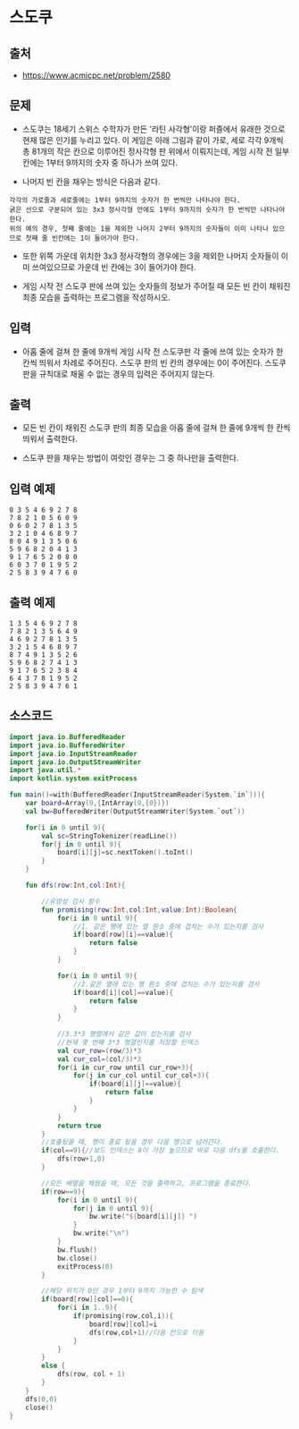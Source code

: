 # 스도쿠

## 출처

* https://www.acmicpc.net/problem/2580

## 문제

* 스도쿠는 18세기 스위스 수학자가 만든 '라틴 사각형'이랑 퍼즐에서 유래한 것으로 현재 많은 인기를 누리고 있다. 이 게임은 아래 그림과 같이 가로, 세로 각각 9개씩 총 81개의 작은 칸으로 이루어진 정사각형 판 위에서 이뤄지는데, 게임 시작 전 일부 칸에는 1부터 9까지의 숫자 중 하나가 쓰여 있다.

* 나머지 빈 칸을 채우는 방식은 다음과 같다.

```
각각의 가로줄과 세로줄에는 1부터 9까지의 숫자가 한 번씩만 나타나야 한다.
굵은 선으로 구분되어 있는 3x3 정사각형 안에도 1부터 9까지의 숫자가 한 번씩만 나타나야 한다.
위의 예의 경우, 첫째 줄에는 1을 제외한 나머지 2부터 9까지의 숫자들이 이미 나타나 있으므로 첫째 줄 빈칸에는 1이 들어가야 한다.
```

* 또한 위쪽 가운데 위치한 3x3 정사각형의 경우에는 3을 제외한 나머지 숫자들이 이미 쓰여있으므로 가운데 빈 칸에는 3이 들어가야 한다.

* 게임 시작 전 스도쿠 판에 쓰여 있는 숫자들의 정보가 주어질 때 모든 빈 칸이 채워진 최종 모습을 출력하는 프로그램을 작성하시오.

## 입력

* 아홉 줄에 걸쳐 한 줄에 9개씩 게임 시작 전 스도쿠판 각 줄에 쓰여 있는 숫자가 한 칸씩 띄워서 차례로 주어진다. 스도쿠 판의 빈 칸의 경우에는 0이 주어진다. 스도쿠 판을 규칙대로 채울 수 없는 경우의 입력은 주어지지 않는다. 

## 출력

* 모든 빈 칸이 채워진 스도쿠 판의 최종 모습을 아홉 줄에 걸쳐 한 줄에 9개씩 한 칸씩 띄워서 출력한다.

* 스도쿠 판을 채우는 방법이 여럿인 경우는 그 중 하나만을 출력한다.

## 입력 예제

```
0 3 5 4 6 9 2 7 8
7 8 2 1 0 5 6 0 9
0 6 0 2 7 8 1 3 5
3 2 1 0 4 6 8 9 7
8 0 4 9 1 3 5 0 6
5 9 6 8 2 0 4 1 3
9 1 7 6 5 2 0 8 0
6 0 3 7 0 1 9 5 2
2 5 8 3 9 4 7 6 0
```

## 출력 예제

```
1 3 5 4 6 9 2 7 8
7 8 2 1 3 5 6 4 9
4 6 9 2 7 8 1 3 5
3 2 1 5 4 6 8 9 7
8 7 4 9 1 3 5 2 6
5 9 6 8 2 7 4 1 3
9 1 7 6 5 2 3 8 4
6 4 3 7 8 1 9 5 2
2 5 8 3 9 4 7 6 1
```

## 소스코드

```kotlin
import java.io.BufferedReader
import java.io.BufferedWriter
import java.io.InputStreamReader
import java.io.OutputStreamWriter
import java.util.*
import kotlin.system.exitProcess

fun main()=with(BufferedReader(InputStreamReader(System.`in`))){
    var board=Array(9,{IntArray(9,{0})})
    val bw=BufferedWriter(OutputStreamWriter(System.`out`))

    for(i in 0 until 9){
        val sc=StringTokenizer(readLine())
        for(j in 0 until 9){
            board[i][j]=sc.nextToken().toInt()
        }
    }

    fun dfs(row:Int,col:Int){

        //유망성 검사 함수
        fun promising(row:Int,col:Int,value:Int):Boolean{
            for(i in 0 until 9){
                //1. 같은 행에 있는 열 원소 중에 겹치는 수가 있는지를 검사
                if(board[row][i]==value){
                    return false
                }
            }

            for(i in 0 until 9){
                //2.같은 열에 있는 행 원소 중에 겹치는 수가 있는지를 검사
                if(board[i][col]==value){
                    return false
                }
            }
            
            //3.3*3 행렬에서 같은 값이 있는지를 검사
            //현재 몇 번째 3*3 행렬인지를 저장할 인덱스
            val cur_row=(row/3)*3
            val cur_col=(col/3)*3
            for(i in cur_row until cur_row+3){
                for(j in cur_col until cur_col+3){
                    if(board[i][j]==value){
                        return false
                    }
                }
            }
            return true
        }
        //호출됬을 때, 행이 종료 됬을 경우 다음 행으로 넘어간다.
        if(col==9){//보드 인덱스는 8이 가장 높으므로 바로 다음 dfs를 호출한다.
            dfs(row+1,0)
        }

        //모든 배열을 채웠을 때, 모든 것을 출력하고, 프로그램을 종료한다.
        if(row==9){
            for(i in 0 until 9){
                for(j in 0 until 9){
                    bw.write("${board[i][j]} ")
                }
                bw.write("\n")
            }
            bw.flush()
            bw.close()
            exitProcess(0)
        }

        //해당 위치가 0인 경우 1부터 9까지 가능한 수 탐색
        if(board[row][col]==0){
            for(i in 1..9){
                if(promising(row,col,i)){
                    board[row][col]=i
                    dfs(row,col+1)//다음 칸으로 이동
                }
            }
        }
        else {
            dfs(row, col + 1)
        }
    }
    dfs(0,0)
    close()
}
```
